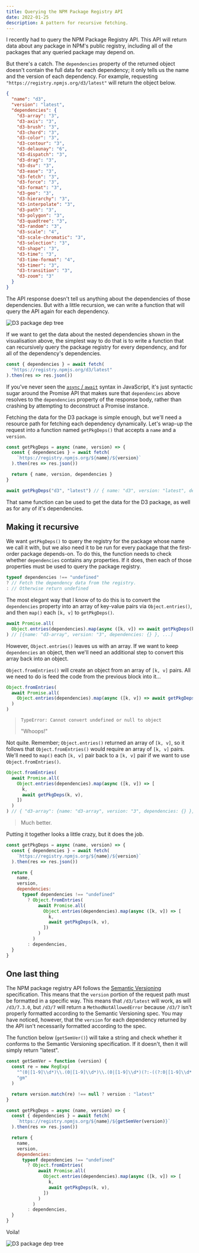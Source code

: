 ```yaml
---
title: Querying the NPM Package Registry API
date: 2022-01-25
description: A pattern for recursive fetching.
---
```


I recently had to query the NPM Package Registry API.
This API will return data about any package in NPM's public registry, including all of the packages that any queried package may depend on.

But there's a catch.
The `dependencies` property of the returned object doesn't contain the full data for each dependency; it only tells us the name and the version of each dependency.
For example, requesting `"https://registry.npmjs.org/d3/latest"` will return the object below.

```json
{
  "name": "d3",
  "version": "latest",
  "dependencies": {
    "d3-array": "3",
    "d3-axis": "3",
    "d3-brush": "3",
    "d3-chord": "3",
    "d3-color": "3",
    "d3-contour": "3",
    "d3-delaunay": "6",
    "d3-dispatch": "3",
    "d3-drag": "3",
    "d3-dsv": "3",
    "d3-ease": "3",
    "d3-fetch": "3",
    "d3-force": "3",
    "d3-format": "3",
    "d3-geo": "3",
    "d3-hierarchy": "3",
    "d3-interpolate": "3",
    "d3-path": "3",
    "d3-polygon": "3",
    "d3-quadtree": "3",
    "d3-random": "3",
    "d3-scale": "4",
    "d3-scale-chromatic": "3",
    "d3-selection": "3",
    "d3-shape": "3",
    "d3-time": "3",
    "d3-time-format": "4",
    "d3-timer": "3",
    "d3-transition": "3",
    "d3-zoom": "3"
  }
}
```

The API response doesn't tell us anything about the dependencies of those dependencies.
But with a little recursion, we can write a function that will query the API again for each dependency.

![D3 package dep tree](./tree.svg)

If we want to get the data about the nested dependencies shown in the visualisation above, the simplest way to do that is to write a function that can recursively query the package registry for every dependency, and for all of the dependency's dependencies.

```js
const { dependencies } = await fetch(
  "https://registry.npmjs.org/d3/latest"
).then(res => res.json())
```

<div class="call-out-indigo">

If you've never seen the [`async` / `await`](https://developer.mozilla.org/en-US/docs/Learn/JavaScript/Asynchronous/Async_await) syntax in JavaScript, it's just syntactic sugar around the Promise API that makes sure that `dependencies` above resolves to the `dependencies` property of the response body, rather than crashing by attempting to deconstruct a Promise instance.

</div>

Fetching the data for the D3 package is simple enough, but we'll need a resource path for fetching each dependency dynamically.
Let's wrap-up the request into a function named `getPkgDeps()` that accepts a `name` and a `version`.

```js
const getPkgDeps = async (name, version) => {
  const { dependencies } = await fetch(
    `https://registry.npmjs.org/${name}/${version}`
  ).then(res => res.json())

  return { name, version, dependencies }
}

await getPkgDeps("d3", "latest") // { name: "d3", version: "latest", dependencies: {} }
```

That same function can be used to get the data for the D3 package, as well as for any of it's dependencies.

## Making it recursive

We want `getPkgDeps()` to query the registry for the package whose name we call it with, but we also need it to be run for every package that the first-order package depends-on.
To do this, the function needs to check whether `dependencies` contains any properties.
If it does, then each of those properties must be used to query the package registry.

```js
typeof dependencies !== "undefined"
? // Fetch the dependency data from the registry.
: // Otherwise return undefined
```

The most elegant way that I know of to do this is to convert the `dependencies` property into an array of key-value pairs via `Object.entries()`, and then `map()` each `[k, v]` to `getPkgDeps()`.

```js
await Promise.all(
  Object.entries(dependencies).map(async ([k, v]) => await getPkgDeps(k, v))
) // [{name: "d3-array", version: "3", dependencies: {} }, ...]
```

However, `Object.entries()` leaves us with an array.
If we want to keep `dependencies` an object, then we'll need an additional step to convert this array back into an object.

`Object.fromEntries()` will create an object from an array of `[k, v]` pairs.
All we need to do is feed the code from the previous block into it...

```js
Object.fromEntries(
  await Promise.all(
    Object.entries(dependencies).map(async ([k, v]) => await getPkgDeps(k, v))
  )
)
```

> `TypeError: Cannot convert undefined or null to object`
>
> "Whoops!"

Not quite.
Remember; `Object.entries()` returned an array of `[k, v]`, so it follows that `Object.fromEntries()` would require an array of `[k, v]` pairs.
We'll need to `map()` each `[k, v]` pair back to a `[k, v]` pair if we want to use `Object.fromEntries()`.

```js
Object.fromEntries(
  await Promise.all(
    Object.entries(dependencies).map(async ([k, v]) => [
      k,
      await getPkgDeps(k, v),
    ])
  )
) // { "d3-array": {name: "d3-array", version: "3", dependencies: {} }, ... }
```

> Much better.

Putting it together looks a little crazy, but it does the job.

```js
const getPkgDeps = async (name, version) => {
  const { dependencies } = await fetch(
    `https://registry.npmjs.org/${name}/${version}`
  ).then(res => res.json())

  return {
    name,
    version,
    dependencies:
      typeof dependencies !== "undefined"
        ? Object.fromEntries(
            await Promise.all(
              Object.entries(dependencies).map(async ([k, v]) => [
                k,
                await getPkgDeps(k, v),
              ])
            )
          )
        : dependencies,
  }
}
```

## One last thing

The NPM package registry API follows the [Semantic Versioning](https://semver.org/) specification.
This means that the `version` portion of the request path must be formatted in a specific way.
This means that `/d3/latest` will work, as will `/d3/7.3.0`, but `/d3/7` will return a `MethodNotAllowedError` because `/d3/7` isn't properly formatted according to the Semantic Versioning spec.
You may have noticed, however, that the `version` for each dependency returned by the API isn't necessarily formatted according to the spec.

The function below (`getSemVer()`) will take a string and check whether it conforms to the Semantic Versioning specification.
If it doesn't, then it will simply return "latest".

```js
const getSemVer = function (version) {
  const re = new RegExp(
    "^(0|[1-9]\\d*)\\.(0|[1-9]\\d*)\\.(0|[1-9]\\d*)(?:-((?:0|[1-9]\\d*|\\d*[a-zA-Z-][0-9a-zA-Z-]*)(?:\\.(?:0|[1-9]\\d*|\\d*[a-zA-Z-][0-9a-zA-Z-]*))*))?(?:\\+([0-9a-zA-Z-]+(?:\\.[0-9a-zA-Z-]+)*))?$",
    "gm"
  )

  return version.match(re) !== null ? version : "latest"
}

const getPkgDeps = async (name, version) => {
  const { dependencies } = await fetch(
    `https://registry.npmjs.org/${name}/${getSemVer(version)}`
  ).then(res => res.json())

  return {
    name,
    version,
    dependencies:
      typeof dependencies !== "undefined"
        ? Object.fromEntries(
            await Promise.all(
              Object.entries(dependencies).map(async ([k, v]) => [
                k,
                await getPkgDeps(k, v),
              ])
            )
          )
        : dependencies,
  }
}
```

Voila!

![D3 package dep tree](./tree.svg)

